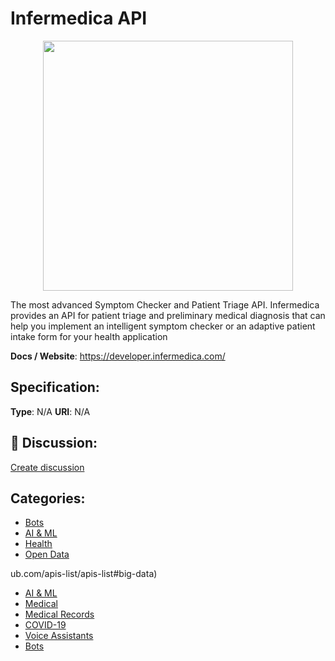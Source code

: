 # Infermedica API
<p align="center">
    <img width="400" src="https://raw.githubusercontent.com/apis-list/apis-list/main/apis/infermedica-api/logo_256x256.png" />
</p>

The most advanced Symptom Checker and Patient Triage API. Infermedica provides an API for patient triage and preliminary medical diagnosis that can help you implement an intelligent symptom checker or an adaptive patient intake form for your health application

**Docs / Website**: https://developer.infermedica.com/

## Specification:
**Type**:  N/A 
**URI**:  N/A 

## 💬 Discussion:
[Create discussion](https://github.com/apis-list/apis-list/discussions/new)

## Categories:
- [Bots](https://github.com/apis-list/apis-list#bots)
- [AI & ML](https://github.com/apis-list/apis-list#ai-and-ml)
- [Health](https://github.com/apis-list/apis-list#health)
- [Open Data](https://github.com/apis-list/apis-list#open-data)



ub.com/apis-list/apis-list#big-data)
- [AI & ML](https://github.com/apis-list/apis-list#ai-and-ml)
- [Medical](https://github.com/apis-list/apis-list#medical)
- [Medical Records](https://github.com/apis-list/apis-list#medical-records)
- [COVID-19](https://github.com/apis-list/apis-list#covid-19)
- [Voice Assistants](https://github.com/apis-list/apis-list#voice-assistants)
- [Bots](https://github.com/apis-list/apis-list#bots)



